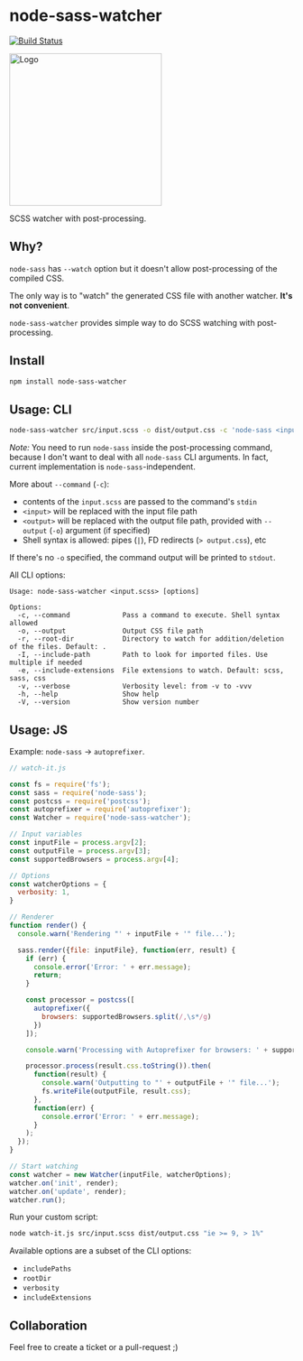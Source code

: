 # node-sass-watcher

[![Build Status](https://travis-ci.org/kottenator/node-sass-watcher.svg?branch=master)](https://travis-ci.org/kottenator/node-sass-watcher)

<img src="https://raw.githubusercontent.com/kottenator/node-sass-watcher/master/media/node-sass-watcher-logo.png" alt="Logo" width="270">

SCSS watcher with post-processing.

## Why?

`node-sass` has `--watch` option but it doesn't allow post-processing of the compiled CSS.

The only way is to "watch" the generated CSS file with another watcher. **It's not convenient**.

`node-sass-watcher` provides simple way to do SCSS watching with post-processing.

## Install

```sh
npm install node-sass-watcher
```

## Usage: CLI

```sh
node-sass-watcher src/input.scss -o dist/output.css -c 'node-sass <input> | postcss -u autoprefixer --autoprefixer.browsers="ie >= 9, > 1%"'
```

_Note:_ You need to run `node-sass` inside the post-processing command,
because I don't want to deal with all `node-sass` CLI arguments.
In fact, current implementation is `node-sass`-independent.

More about `--command` (`-c`):

* contents of the `input.scss` are passed to the command's `stdin`
* `<input>` will be replaced with the input file path
* `<output>` will be replaced with the output file path, provided with `--output` (`-o`) argument (if specified)
* Shell syntax is allowed: pipes (`|`), FD redirects (`> output.css`), etc

If there's no `-o` specified, the command output will be printed to `stdout`.

All CLI options:

```
Usage: node-sass-watcher <input.scss> [options]

Options:
  -c, --command             Pass a command to execute. Shell syntax allowed
  -o, --output              Output CSS file path
  -r, --root-dir            Directory to watch for addition/deletion of the files. Default: .
  -I, --include-path        Path to look for imported files. Use multiple if needed
  -e, --include-extensions  File extensions to watch. Default: scss, sass, css
  -v, --verbose             Verbosity level: from -v to -vvv
  -h, --help                Show help
  -V, --version             Show version number
```

## Usage: JS

Example: `node-sass` → `autoprefixer`.

```js
// watch-it.js

const fs = require('fs');
const sass = require('node-sass');
const postcss = require('postcss');
const autoprefixer = require('autoprefixer');
const Watcher = require('node-sass-watcher');

// Input variables
const inputFile = process.argv[2];
const outputFile = process.argv[3];
const supportedBrowsers = process.argv[4];

// Options
const watcherOptions = {
  verbosity: 1,
}

// Renderer
function render() {
  console.warn('Rendering "' + inputFile + '" file...');

  sass.render({file: inputFile}, function(err, result) {
    if (err) {
      console.error('Error: ' + err.message);
      return;
    }

    const processor = postcss([
      autoprefixer({
        browsers: supportedBrowsers.split(/,\s*/g)
      })
    ]);

    console.warn('Processing with Autoprefixer for browsers: ' + supportedBrowsers);

    processor.process(result.css.toString()).then(
      function(result) {
        console.warn('Outputting to "' + outputFile + '" file...');
        fs.writeFile(outputFile, result.css);
      },
      function(err) {
        console.error('Error: ' + err.message);
      }
    );
  });
}

// Start watching
const watcher = new Watcher(inputFile, watcherOptions);
watcher.on('init', render);
watcher.on('update', render);
watcher.run();
```

Run your custom script:

```sh
node watch-it.js src/input.scss dist/output.css "ie >= 9, > 1%"
```


Available options are a subset of the CLI options:

* `includePaths`
* `rootDir`
* `verbosity`
* `includeExtensions`

## Collaboration

Feel free to create a ticket or a pull-request ;)
